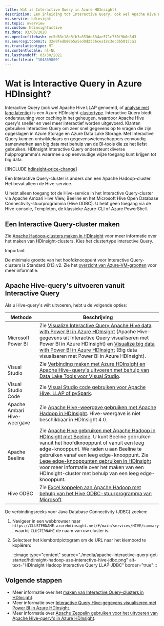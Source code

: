 ```yaml
---
title: Wat is Interactive Query in Azure HDInsight?
description: Een inleiding tot Interactive Query, ook wel Apache Hive LLAP genoemd, in Azure HDInsight
ms.service: hdinsight
ms.topic: overview
ms.custom: hdinsightactive
ms.date: 03/03/2020
ms.openlocfilehash: ec5d63c18e8fb3a353de334ae571c730f9b0d3d3
ms.sourcegitcommit: 32e0fedb80b5a5ed0d2336cea18c3ec3b5015ca1
ms.translationtype: MT
ms.contentlocale: nl-NL
ms.lasthandoff: 03/30/2021
ms.locfileid: "104869800"
---
```

# <a name="what-is-interactive-query-in-azure-hdinsight"></a>Wat is Interactive Query in Azure HDInsight?

Interactive Query (ook wel Apache Hive LLAP genoemd, of [analyse met lage latentie](https://cwiki.apache.org/confluence/display/Hive/LLAP)) is een Azure HDInsight-[clustertype](../hdinsight-hadoop-provision-linux-clusters.md#cluster-type). Interactive Query biedt ondersteuning voor caching in het geheugen, waardoor Apache Hive query's sneller en veel meer interactief worden uitgevoerd. Klanten gebruiken Interactive Query om zeer snel gegevens op te vragen die zijn opgeslagen in Azure Storage en Azure Data Lake Storage. Met Interactive Query kunnen ontwikkelaars en gegevenswetenschappers eenvoudig samenwerken aan big data met behulp van de BI-tools die ze het liefst gebruiken. HDInsight Interactive Query ondersteunt diverse hulpprogramma's waarmee u op eenvoudige wijze toegang kunt krijgen tot big data.

[!INCLUDE [hdinsight-price-change](../../../includes/hdinsight-enhancements.md)]

Een Interactive Query-cluster is anders dan een Apache Hadoop-cluster. Het bevat alleen de Hive-service.

U hebt alleen toegang tot de Hive-service in het Interactive Query-cluster via Apache Ambari Hive View, Beeline en het Microsoft Hive Open Database Connectivity-stuurprogramma (Hive ODBC). U hebt geen toegang via de Hive-console, Templeton, de klassieke Azure-CLI of Azure PowerShell.

## <a name="create-an-interactive-query-cluster"></a>Een Interactive Query-cluster maken

Zie [Apache Hadoop-clusters maken in HDInsight](../hdinsight-hadoop-provision-linux-clusters.md) voor meer informatie over het maken van HDInsight-clusters. Kies het clustertype Interactive Query.

> [!IMPORTANT]
> De minimale grootte van het hoofdknooppunt voor Interactive Query-clusters is Standard_D13_v2. Zie het [overzicht van Azure-VM-grootten](../../cloud-services/cloud-services-sizes-specs.md#dv2-series) voor meer informatie.

## <a name="execute-apache-hive-queries-from-interactive-query"></a>Apache Hive-query's uitvoeren vanuit Interactive Query

Als u Hive-query's wilt uitvoeren, hebt u de volgende opties:

|Methode |Beschrijving |
|---|---|
|Microsoft Power BI|Zie [Visualize Interactive Query Apache Hive data with Power BI in Azure HDInsight](./apache-hadoop-connect-hive-power-bi-directquery.md) (Apache Hive-gegevens uit Interactive Query visualiseren met Power BI in Azure HDInsight) en [Visualize big data with Power BI in Azure HDInsight](../hadoop/apache-hadoop-connect-hive-power-bi.md) (Big data visualiseren met Power BI in Azure HDInsight).|
|Visual Studio|Zie [Verbinding maken met Azure HDInsight en Apache Hive-query's uitvoeren met behulp van Data Lake Tools voor Visual Studio](../hadoop/apache-hadoop-visual-studio-tools-get-started.md#run-interactive-apache-hive-queries).|
|Visual Studio Code|Zie [Visual Studio code gebruiken voor Apache Hive, LLAP of pySpark](../hdinsight-for-vscode.md).|
|Apache Ambari Hive-weergave|Zie [Apache Hive-weergave gebruiken met Apache Hadoop in HDInsight](../hadoop/apache-hadoop-use-hive-ambari-view.md). Hive-weergave is niet beschikbaar in HDInsight 4.0.|
|Apache Beeline|Zie [Apache Hive gebruiken met Apache Hadoop in HDInsight met Beeline](../hadoop/apache-hadoop-use-hive-beeline.md). U kunt Beeline gebruiken vanuit het hoofdknooppunt of vanuit een leeg edge-knooppunt. We raden u aan Beeline te gebruiken vanaf een leeg edge-knooppunt. Zie [Lege edge-knooppunten gebruiken in HDInsight](../hdinsight-apps-use-edge-node.md) voor meer informatie over het maken van een HDInsight-cluster met behulp van een leeg edge-knooppunt.|
|Hive ODBC|Zie [Excel koppelen aan Apache Hadoop met behulp van het Hive ODBC-stuurprogramma van Microsoft](../hadoop/apache-hadoop-connect-excel-hive-odbc-driver.md).|

De verbindingsreeks voor Java Database Connectivity (JDBC) zoeken:

1. Navigeer in een webbrowser naar `https://CLUSTERNAME.azurehdinsight.net/#/main/services/HIVE/summary`, waarbij `CLUSTERNAME` de naam van uw cluster is.
1. Selecteer het klembordpictogram om de URL naar het klembord te kopiëren:

   :::image type="content" source="./media/apache-interactive-query-get-started/hdinsight-hadoop-use-interactive-hive-jdbc.png" alt-text="HDInsight Hadoop Interactive Query LLAP JDBC" border="true":::

## <a name="next-steps"></a>Volgende stappen

* Meer informatie over het [maken van Interactive Query-clusters in HDInsight](../hdinsight-hadoop-provision-linux-clusters.md).
* Meer informatie over [Interactive Query Hive-gegevens visualiseren met Power BI in Azure HDInsight](../hadoop/apache-hadoop-connect-hive-power-bi.md).
* Meer informatie over [Apache Zeppelin gebruiken voor het uitvoeren van Apache Hive-query's in Azure HDInsight](../interactive-query/hdinsight-connect-hive-zeppelin.md).
